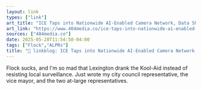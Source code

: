 ```yaml
---
layout: link
types: ["link"]
art_title: "ICE Taps into Nationwide AI-Enabled Camera Network, Data Shows"
art_link: "https://www.404media.co/ice-taps-into-nationwide-ai-enabled-camera-network-data-shows/"
sources: ["404media.co"]
date: 2025-05-28T11:54:58-04:00
tags: ["Flock","ALPRs"]
title: "🔗 linkblog: ICE Taps into Nationwide AI-Enabled Camera Network, Data Shows"
---
```

Flock sucks, and I'm so mad that Lexington drank the Kool-Aid instead of resisting local surveillance. Just wrote my city council representative, the vice mayor, and the two at-large representatives.